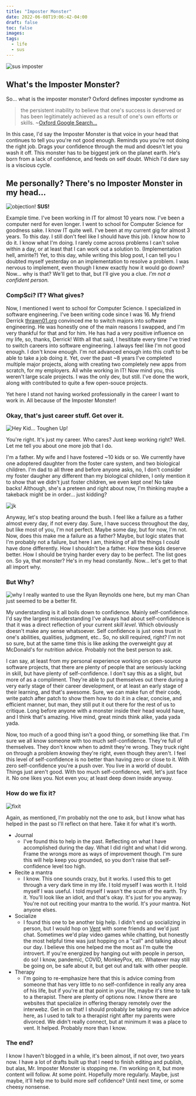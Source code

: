 ```yaml
---
title: "Imposter Monster"
date: 2022-06-08T19:06:42-04:00
draft: false
toc: false
images:
tags:
  - life
  - sus
---
```


![sus imposter](/imposter.webp)

## What's the Imposter Monster?
So... what is the imposter monster? Oxford defines imposter syndrome as
> the persistent inability to believe that one's success is deserved or has been legitimately achieved as a result of one's own efforts or skills.
~[Oxford Google Search...](https://www.google.com/search?sxsrf=ALiCzsYxSRaF070N5o_WMnsujglUfUuK-A:1654730027752&q=impostor+syndrome+define&sa=X&ved=2ahUKEwjbkoPc_Z74AhWRlIkEHac0DucQ7xYoAHoECAEQMw&biw=1680&bih=914&dpr=2)

In this case, I'd say the Imposter Monster is that voice in your head that continues to tell you you're not good enough. Reminds you you're not doing the right job. Drags your confidence through the mud and doesn't let you wash it off. This monster has to be biggest jerk on the planet earth. He's born from a lack of confidence, and feeds on self doubt. Which I'd dare say is a viscious cycle.

## Me personally? There's no Imposter Monster in my head...

![objection!](/objection.jpg)
**SUS!**

Example time. I've been working in IT for almost 10 years now. I've been a computer nerd for even longer. I went to school for Computer Science for goodness sake. I know IT quite well. I've been at my current gig for almost 3 years. To this day. I still don't feel like I should have this job. I know how to do it. I know what I'm doing. I rarely come across problems I can't solve within a day, or at least that I can work out a solution to. (Implementation hell, amirite?) Yet, to this day, while writing this blog post, I can tell you I doubted myself yesterday on an implementation to resolve a problem. I was nervous to implement, even though I knew exactly how it would go down? Now... why is that? We'll get to that, but I'll give you a clue. _I'm not a confident person._

### CompSci? IT? What gives?

Now, I mentioned I went to school for Computer Science. I specialized in software engineering. I've been writing code since I was 16. My friend Derrick [thrawn01.org](http://thrawn01.org) convinced me to switch majors into software engineering. He was honestly one of the main reasons I swapped, and I'm very thankful for that and for him. He has had a very positive influence on my life, so, thanks, Derrick! With all that said, I hesititate every time I've tried to switch careers into software engineering. I always feel like I'm not good enough. I don't know enough. I'm not advanced enough into this craft to be able to take a job doing it. Yet, over the past ~8 years I've completed multiple major projects, along with creating two completely new apps from scratch, for my employers. All while working in IT! Now mind you, this weren't large scale projects. I was the only dev, but still. I've done the work, along with contributed to quite a few open-souce projects.

Yet here I stand not having worked professionally in the career I want to work in. All because of the Imposter Monster!

### Okay, that's just career stuff. Get over it.
![Hey Kid... Toughen Up!](/tough.jpeg)

You're right. It's just my career. Who cares? Just keep working right? Well. Let me tell you about one more job that I do.

I'm a father. My wife and I have fostered ~10 kids or so. We currently have one adoptered daughter from the foster care system, and two biological children. I'm dad to all three and before anyone asks, no, I don't consider my foster daugher any different than my biological children, I only mention it to show that we didn't just foster children, we even kept one! No take backs! Although, she's a preteen and right about now, I'm thinking maybe a takeback might be in order... just kidding?

![jk](/jk.jpg)

Anyway, let's stop beating around the bush. I feel like a failure as a father almost every day, if not every day. Sure, I have success throughout the day, but like most of you, I'm not perfect. Maybe some day, but for now, I'm not. Now, does this make me a failure as a father? Maybe, but logic states that I'm probably not a failure, but here I am, thinking of all the things I could have done differently. How I shouldn't be a father. How these kids deserve better. How I should be trying harder every day to be perfect. The list goes on. So ya, that monster? He's in my head constantly. Now... let's get to that all import why.

### But Why?

![why](/why.jpg)
I really wanted to use the Ryan Reynolds one here, but my man Chan just seemed to be a better fit.

My understanding is it all boils down to confidence. Mainly self-confidence. I'd say the largest misuderstanding I've always had about self-confidence is that it was a direct reflection of your current _skill level_. Which obviously doesn't make any sense whatsoever. Self confidence is just ones trust in one's abilities, qualities, judgment, etc.. So, no skill required, right? I'm not so sure, but at the same time this is like asking the overweight guy at McDonald's for nutrition advice. Probably not the best person to ask.

I can say, at least from my personal experience working on open-source software projects, that there are plenty of people that are seriously lacking in skill, but have plenty of self-confidence. I don't say this as a slight, but more of as a compliment. They're able to put themselves out there during a very early stage of their career development, or at least an early stage of their learning, and that's awesome. Sure, we can make fun of their code, write patch after patch to show them how to do it in a clear, concise, and efficient manner, but man, they still put it out there for the rest of us to critique. Long before anyone with a monster inside their head would have, and I think that's amazing. Hive mind, great minds think alike, yada yada yada.

Now, too much of a good thing isn't a good thing, or something like that. I'm sure we all know someone with too much self-confidence. They're full of themselves. They don't know when to admit they're wrong. They truck right on through a problem _knowing_ they're right, even though they aren't. I feel this level of self-confidence is no better than having zero or close to it. With zero self-confidence you're a push over. You live in a world of doubt. Things just aren't good. With too much self-confidence, well, let's just face it. No one likes you. Not even you; at least deep down inside anyway.

### How do we fix it?

![fixit](/fixit.jpg)

Again, as mentioned, I'm probably not the one to ask, but I know what has helped in the past so I'll reflect on that here. Take it for what it's worth.

* Journal
  - I've found this to help in the past. Reflecting on what I have accomplished during the day. What I did right and what I did wrong. Frame the wrongs more as ways of improvement though. I'm sure this will help keep you grounded, so you don't raise that self-confidence level too high.
* Recite a mantra
  - I know. This one sounds crazy, but it works. I used this to get through a very dark time in my life. I told myself I was worth it. I told myself I was useful. I told myself I wasn't the scum of the earth. Try it. You'll look like an idiot, and that's okay. It's just for you anyway. You're not out reciting your mantra to the world. It's _your_ mantra. Not anyone elses.
* Socialize
  - I found this one to be another big help. I didn't end up socializing in person, but I would hop on [Vent](https://www.ventrilo.com/) with some friends and we'd just chat. Sometimes we'd play video games while chatting, but honestly the most helpful time was just hopping on a "call" and talking about our day. I believe this one helped me the most as I'm quite the introvert. If you're energized by hanging out with people in person, do so! I know, pandemic, COVID, MonkeyPox, etc. Whatever may still be going on, be safe about it, but get out and talk with other people.
* Therapy
  - I'm going to re-emphasize here that this is advice coming from someone that has very little to no self-confidence in really any area of his life, but if you're at that point in your life, maybe it's time to talk to a therapist. There are plenty of options now. I know there are websites that specialize in offering therapy remotely over the interwebz. Get in on that! I should probably be taking my own advice here, as I used to talk to a therapist right after my parents were divorced. We didn't really connect, but at minimum it was a place to vent. It helped. Probably more than I know.

### The end?

I know I haven't blogged in a while, it's been almost, if not over, two years now. I have a lot of drafts built up that I need to finish editing and publish, but alas, Mr. Imposter Monster is stopping me. I'm working on it, but more content will follow. At some point. Hopefully more regularly. Maybe, just maybe, it'll help me to build more self cofidence? Until next time, or some cheesy nonsense.

